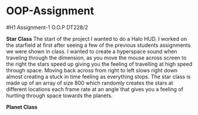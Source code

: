# OOP-Assignment

#H1 Assignment-1 O.O.P DT228/2

**Star Class**
The start of the project I wanted to do a Halo HUD. I worked on the starfield at first after seeing a few of the previous students assignments we were shown in class. I wanted to create a hyperspace sound when traveling through the dimension, as you 
move the mouse across screen to the right the stars speed up giving you the feeling of travelling at high speed through space. Moving back across from right to left slows right down almost creating a stuck in time feeling as everything stops. The star class is made up of an array of size 800 which randomly creates the stars at different locations each frame rate at an angle that gives you a feeling of hurtling through space towards the planets.

**Planet Class**



